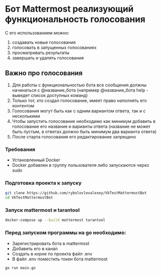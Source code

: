 # Бот Mattermost реализующий функциональность голосования
С его использованием можно:
1) создавать новые голосования
2) голосовать в запущенных голосованиях
3) просматривать результаты
4) завершать и удалять голосования

## Важно про голосования
1. Для работы с функциональностью бота все сообщения должны начинаться с @название_бота (например @название_бота help - выведет список доступных команд)
2. Только тот, кто создал голосование, имеет право наполнять его контентом
3. Голосования могут быть как с одним вариантом ответа, так и с несколькими
4. Чтобы запустить голосование необходимо как минимум добавить в голосование его название и варианты ответа (название не может быть пустым, в ответах должно быть минимум два варианта ответа)
5. После старта голосования его редактирование запрещено


### Требования
- Установленный Docker
- Docker добавлен в группу пользователя либо запускаются через sudo

### Подготовка проекта к запуску
```bash
git clone https://github.com/rybolovlevalexey/VkTestMattermostBot
cd VkTestMattermostBot
```

### Запуск mattermost и tarantool
```bash
docker-compose up --build mattermost tarantool
```


### Перед запуском программы на go необходимо:
- Зарегистрировать бота в mattermost
- Добавить его в канал
- Создать в корне по проекта файл .env
- В файл .env поместить токен бота mattermost

```bash
go run main.go
```
